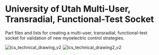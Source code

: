 # University of Utah Multi-User, Transradial, Functional-Test Socket
Part files and lists for creating a multi-user, transradial, functional-test socket for validation of new myoelectric control strategies.


![lcs_technical_drawing_v2](https://user-images.githubusercontent.com/99744399/163843302-e444a430-24f5-4850-a077-172787d890f1.png)
![lcs_technical_drawing2_v2](https://user-images.githubusercontent.com/99744399/163843315-528eda5d-5bdd-4058-85d0-129392771eea.png)
